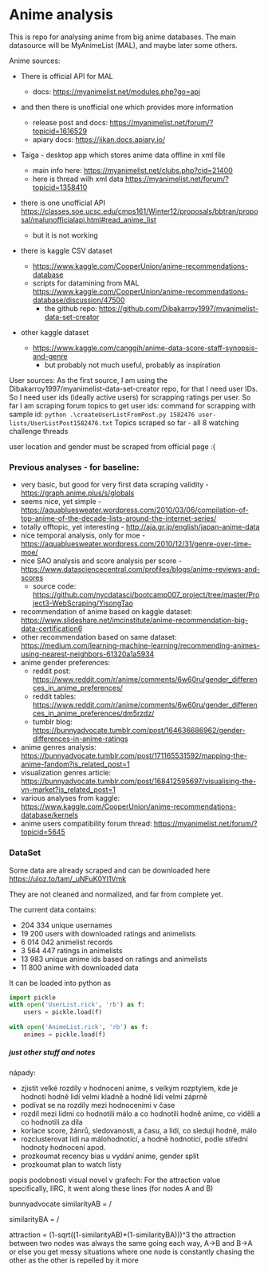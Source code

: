 ﻿# Anime analysisThis is repo for analysing anime from big anime databases.The main datasource will be MyAnimeList (MAL), and maybe later some others.Anime sources:- There is official API for MAL    - docs: https://myanimelist.net/modules.php?go=api- and then there is unofficial one which provides more information    - release post and docs: https://myanimelist.net/forum/?topicid=1616529    - apiary docs: https://jikan.docs.apiary.io/    - Taiga - desktop app which stores anime data offline in xml file    - main info here: https://myanimelist.net/clubs.php?cid=21400    - here is thread wilh xml data https://myanimelist.net/forum/?topicid=1358410- there is one unofficial API https://classes.soe.ucsc.edu/cmps161/Winter12/proposals/bbtran/proposal/malunofficialapi.html#read_anime_list    - but it is not working    - there is kaggle CSV dataset     - https://www.kaggle.com/CooperUnion/anime-recommendations-database    - scripts for datamining from MAL https://www.kaggle.com/CooperUnion/anime-recommendations-database/discussion/47500        - the github repo: https://github.com/Dibakarroy1997/myanimelist-data-set-creator- other kaggle dataset    - https://www.kaggle.com/canggih/anime-data-score-staff-synopsis-and-genre        - but probably not much useful, probably as inspiration        User sources:As the first source, I am using the Dibakarroy1997/myanimelist-data-set-creator repo, for that I need user IDs.So I need user ids (ideally active users) for scrapping ratings per user.So far I am scraping forum topics to get user ids:command for scrapping with sample id: `python .\createUserListFromPost.py 1582476 user-lists/UserListPost1582476.txt`Topics scraped so far - all 8 watching challenge threadsuser location and gender must be scraped from official page :(### Previous analyses - for baseline:- very basic, but good for very first data scraping validity - https://graph.anime.plus/s/globals- seems nice, yet simple - https://aquabluesweater.wordpress.com/2010/03/06/compilation-of-top-anime-of-the-decade-lists-around-the-internet-series/- totally offtopic, yet interesting - http://aja.gr.jp/english/japan-anime-data- nice temporal analysis, only for moe - https://aquabluesweater.wordpress.com/2010/12/31/genre-over-time-moe/- nice SAO analysis and score analysis per score - https://www.datasciencecentral.com/profiles/blogs/anime-reviews-and-scores    - source code: https://github.com/nycdatasci/bootcamp007_project/tree/master/Project3-WebScraping/YisongTao- recommendation of anime based on kaggle dataset: https://www.slideshare.net/imcinstitute/anime-recommendation-big-data-certification6- other recommendation based on same dataset: https://medium.com/learning-machine-learning/recommending-animes-using-nearest-neighbors-61320a1a5934- anime gender preferences:     - reddit post: https://www.reddit.com/r/anime/comments/6w60ru/gender_differences_in_anime_preferences/    - reddit tables: https://www.reddit.com/r/anime/comments/6w60ru/gender_differences_in_anime_preferences/dm5rzdz/    - tumblr blog: https://bunnyadvocate.tumblr.com/post/164636686962/gender-differences-in-anime-ratings- anime genres analysis: https://bunnyadvocate.tumblr.com/post/171165531592/mapping-the-anime-fandom?is_related_post=1- visualization genres article: https://bunnyadvocate.tumblr.com/post/168412595697/visualising-the-vn-market?is_related_post=1- various analyses from kaggle: https://www.kaggle.com/CooperUnion/anime-recommendations-database/kernels- anime users compatibility forum thread: https://myanimelist.net/forum/?topicid=5645### DataSetSome data are already scraped and can be downloaded here https://uloz.to/tam/_uNFuK0YI1VmkThey are not cleaned and normalized, and far from complete yet.The current data contains:- 204 334 unique usernames- 19 200 users with downloaded ratings and animelists- 6 014 042 animelist records- 3 564 447 ratings in animelists- 13 983 unique anime ids based on ratings and animelists- 11 800 anime with downloaded dataIt can be loaded into python as ```pythonimport picklewith open('UserList.rick', 'rb') as f:    users = pickle.load(f)    with open('AnimeList.rick', 'rb') as f:    animes = pickle.load(f)```    ##### just other stuff and notesnápady:- zjistit velké rozdíly v hodnocení anime, s velkým rozptylem, kde je hodnotí hodně lidí velmi kladně a hodně lidí velmi záprně- podívat se na rozdíly mezi hodnoceními v čase- rozdíl mezi lidmi co hodnotili málo a co hodnotili hodně anime, co viděli a co hodnotili za díla- korlace score, žánrů, sledovanosti, a času, a lidí, co sledují hodně, málo- rozclusterovat lidi na málohodnotící, a hodně hodnotící, podle střední hodnoty hodnocení apod.- prozkoumat recency bias u vydání anime, gender split- prozkoumat plan to watch listypopis podobnosti visual novel v grafech: For the attraction value specifically, IIRC, it went along these lines (for nodes A and B)bunnyadvocatesimilarityAB = <fans who read both>/<fans who read A>similarityBA = <fans who read both>/<fans who read B>attraction = (1-sqrt((1-similarityAB)*(1-similarityBA)))^3the attraction between two nodes was always the same going each way, A->B and B->A or else you get messy situations where one node is constantly chasing the other as the other is repelled by it more